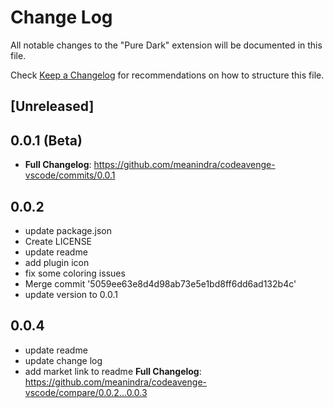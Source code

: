# Change Log

All notable changes to the "Pure Dark" extension will be documented in this file.

Check [Keep a Changelog](http://keepachangelog.com/) for recommendations on how to structure this file.

## [Unreleased]

## 0.0.1 (Beta)
- **Full Changelog**: https://github.com/meanindra/codeavenge-vscode/commits/0.0.1

## 0.0.2
- update package.json
- Create LICENSE
- update readme
- add plugin icon
- fix some coloring issues
- Merge commit '5059ee63e8d4d98ab73e5e1bd8ff6dd6ad132b4c'
- update version to 0.0.1

## 0.0.4
- update readme
- update change log
- add market link to readme
**Full Changelog**: https://github.com/meanindra/codeavenge-vscode/compare/0.0.2...0.0.3
